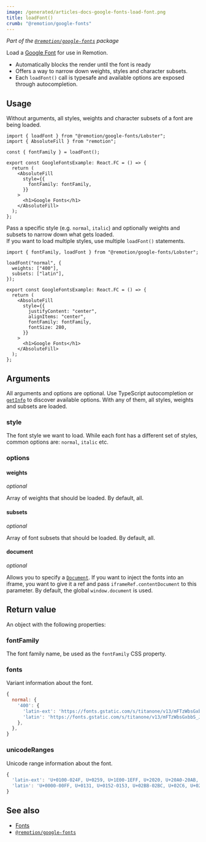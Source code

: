 ```yaml
---
image: /generated/articles-docs-google-fonts-load-font.png
title: loadFont()
crumb: "@remotion/google-fonts"
---
```


_Part of the [`@remotion/google-fonts`](/docs/google-fonts) package_

Load a [Google Font](https://fonts.google.com) for use in Remotion.

- Automatically blocks the render until the font is ready
- Offers a way to narrow down weights, styles and character subsets.
- Each `loadFont()` call is typesafe and available options are exposed through autocompletion.

## Usage

Without arguments, all styles, weights and character subsets of a font are being loaded.

```tsx twoslash title="Load all variants of the Lobster font"
import { loadFont } from "@remotion/google-fonts/Lobster";
import { AbsoluteFill } from "remotion";

const { fontFamily } = loadFont();

export const GoogleFontsExample: React.FC = () => {
  return (
    <AbsoluteFill
      style={{
        fontFamily: fontFamily,
      }}
    >
      <h1>Google Fonts</h1>
    </AbsoluteFill>
  );
};
```

Pass a specific style (e.g. `normal`, `italic`) and optionally weights and subsets to narrow down what gets loaded.  
If you want to load multiple styles, use multiple `loadFont()` statements.

```tsx title="Load a specific style, weight and subset"
import { fontFamily, loadFont } from "@remotion/google-fonts/Lobster";

loadFont("normal", {
  weights: ["400"],
  subsets: ["latin"],
});

export const GoogleFontsExample: React.FC = () => {
  return (
    <AbsoluteFill
      style={{
        justifyContent: "center",
        alignItems: "center",
        fontFamily: fontFamily,
        fontSize: 280,
      }}
    >
      <h1>Google Fonts</h1>
    </AbsoluteFill>
  );
};
```

## Arguments

All arguments and options are optional. Use TypeScript autocompletion or [`getInfo`](/docs/google-fonts/get-info) to discover available options. With any of them, all styles, weights and subsets are loaded.

### style

The font style we want to load. While each font has a different set of styles, common options are: `normal`, `italic` etc.

### options

#### weights

_optional_

Array of weights that should be loaded. By default, all.

#### subsets

_optional_

Array of font subsets that should be loaded. By default, all.

#### document

_optional_

Allows you to specify a [`Document`](https://developer.mozilla.org/en-US/docs/Web/API/Document?retiredLocale=de). If you want to inject the fonts into an iframe, you want to give it a ref and pass `iframeRef.contentDocument` to this parameter. By default, the global `window.document` is used.

## Return value

An object with the following properties:

### fontFamily

The font family name, be used as the `fontFamily` CSS property.

### fonts

Variant information about the font.

```js title="Example value"
{
  normal: {
    '400': {
      'latin-ext': 'https://fonts.gstatic.com/s/titanone/v13/mFTzWbsGxbbS_J5cQcjCmjgm6Es.woff2',
      'latin': 'https://fonts.gstatic.com/s/titanone/v13/mFTzWbsGxbbS_J5cQcjClDgm.woff2',
    },
  },
}
```

### unicodeRanges

Unicode range information about the font.

```js title="Example value"
{
  'latin-ext': 'U+0100-024F, U+0259, U+1E00-1EFF, U+2020, U+20A0-20AB, U+20AD-20CF, U+2113, U+2C60-2C7F, U+A720-A7FF',
  'latin': 'U+0000-00FF, U+0131, U+0152-0153, U+02BB-02BC, U+02C6, U+02DA, U+02DC, U+2000-206F, U+2074, U+20AC, U+2122, U+2191, U+2193, U+2212, U+2215, U+FEFF, U+FFFD',
}
```

## See also

- [Fonts](/docs/fonts)
- [`@remotion/google-fonts`](/docs/google-fonts)

